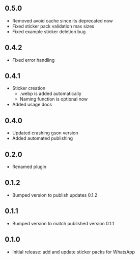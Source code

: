 ## 0.5.0

- Removed avoid cache since its deprecated now
- Fixed sticker pack validation max sizes
- Fixed example sticker deletion bug

## 0.4.2

- Fixed error handling

## 0.4.1

- Sticker creation
    - .webp is added automatically
    - Naming function is optional now
- Added usage docs

## 0.4.0

- Updated crashing gson version
- Added automated publishing

## 0.2.0

- Renamed plugin

## 0.1.2

- Bumped version to publish updates 0.1.2

## 0.1.1

- Bumped version to match published version 0.1.1

## 0.1.0

- Initial release: add and update sticker packs for WhatsApp
